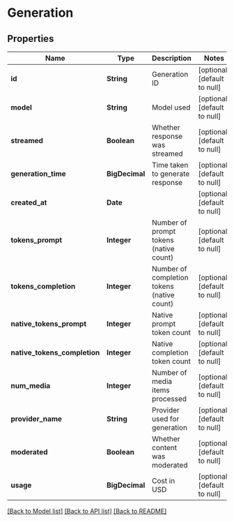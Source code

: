 # Generation
## Properties

| Name | Type | Description | Notes |
|------------ | ------------- | ------------- | -------------|
| **id** | **String** | Generation ID | [optional] [default to null] |
| **model** | **String** | Model used | [optional] [default to null] |
| **streamed** | **Boolean** | Whether response was streamed | [optional] [default to null] |
| **generation\_time** | **BigDecimal** | Time taken to generate response | [optional] [default to null] |
| **created\_at** | **Date** |  | [optional] [default to null] |
| **tokens\_prompt** | **Integer** | Number of prompt tokens (native count) | [optional] [default to null] |
| **tokens\_completion** | **Integer** | Number of completion tokens (native count) | [optional] [default to null] |
| **native\_tokens\_prompt** | **Integer** | Native prompt token count | [optional] [default to null] |
| **native\_tokens\_completion** | **Integer** | Native completion token count | [optional] [default to null] |
| **num\_media** | **Integer** | Number of media items processed | [optional] [default to null] |
| **provider\_name** | **String** | Provider used for generation | [optional] [default to null] |
| **moderated** | **Boolean** | Whether content was moderated | [optional] [default to null] |
| **usage** | **BigDecimal** | Cost in USD | [optional] [default to null] |

[[Back to Model list]](../README.md#documentation-for-models) [[Back to API list]](../README.md#documentation-for-api-endpoints) [[Back to README]](../README.md)

